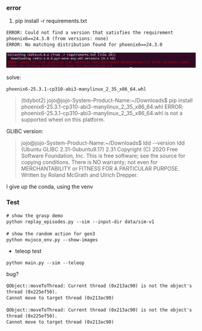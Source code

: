 
### error

1. pip install -r requirements.txt

```
ERROR: Could not find a version that satisfies the requirement phoenix6==24.3.0 (from versions: none)
ERROR: No matching distribution found for phoenix6==24.3.0
```
![alt text](<assets/working_nots/Screenshot from 2025-02-25 16-12-21.png>)

solve: 
```
phoenix6-25.3.1-cp310-abi3-manylinux_2_35_x86_64.whl
```

> (tidybot2) jojo@jojo-System-Product-Name:~/Downloads$ pip install phoenix6-25.3.1-cp310-abi3-manylinux_2_35_x86_64.whl 
ERROR: phoenix6-25.3.1-cp310-abi3-manylinux_2_35_x86_64.whl is not a supported wheel on this platform.


GLIBC version:
> jojo@jojo-System-Product-Name:~/Downloads$ ldd --version
ldd (Ubuntu GLIBC 2.31-0ubuntu9.17) 2.31
Copyright (C) 2020 Free Software Foundation, Inc.
This is free software; see the source for copying conditions.  There is NO
warranty; not even for MERCHANTABILITY or FITNESS FOR A PARTICULAR PURPOSE.
Written by Roland McGrath and Ulrich Drepper.

I give up the conda, using the venv


### Test

```
# show the grasp demo 
python replay_episodes.py --sim --input-dir data/sim-v1

# show the random action for gen3
python mujoco_env.py --show-images

```

- teleop test

```
python main.py --sim --teleop
```

bug?
```
QObject::moveToThread: Current thread (0x213ac90) is not the object's thread (0x225ef50).
Cannot move to target thread (0x213ac90)

QObject::moveToThread: Current thread (0x213ac90) is not the object's thread (0x225ef50).
Cannot move to target thread (0x213ac90)

```